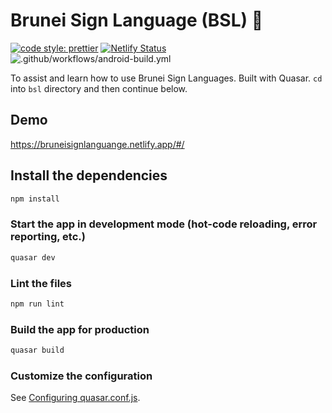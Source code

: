 # Brunei Sign Language (BSL) :raised_hands:

[![code style: prettier](https://img.shields.io/badge/code_style-prettier-ff69b4.svg?style=flat-square)](https://github.com/prettier/prettier) [![Netlify Status](https://api.netlify.com/api/v1/badges/39a45b9c-64d6-45db-a023-70898ddcd25c/deploy-status)](https://app.netlify.com/sites/bruneisignlanguange/deploys) ![.github/workflows/android-build.yml](https://github.com/Anak-IT-Brunei/jari2ku/workflows/.github/workflows/android-build.yml/badge.svg)

To assist and learn how to use Brunei Sign Languages. Built with Quasar. `cd` into `bsl` directory and then continue below.

## Demo

https://bruneisignlanguange.netlify.app/#/

## Install the dependencies

```bash
npm install
```

### Start the app in development mode (hot-code reloading, error reporting, etc.)

```bash
quasar dev
```

### Lint the files

```bash
npm run lint
```

### Build the app for production

```bash
quasar build
```

### Customize the configuration

See [Configuring quasar.conf.js](https://quasar.dev/quasar-cli/quasar-conf-js).
